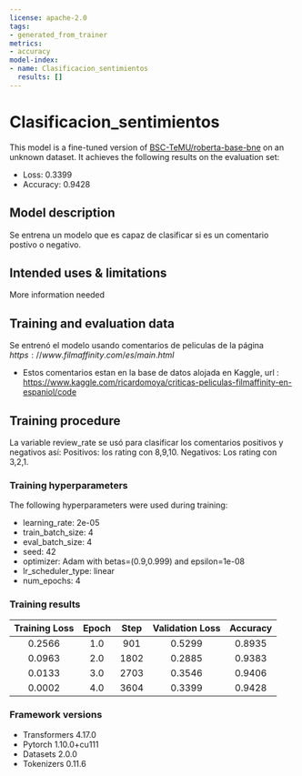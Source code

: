 ```yaml
---
license: apache-2.0
tags:
- generated_from_trainer
metrics:
- accuracy
model-index:
- name: Clasificacion_sentimientos
  results: []
---
```


<!-- This model card has been generated automatically according to the information the Trainer had access to. You
should probably proofread and complete it, then remove this comment. -->

# Clasificacion_sentimientos

This model is a fine-tuned version of [BSC-TeMU/roberta-base-bne](https://huggingface.co/BSC-TeMU/roberta-base-bne) on an unknown dataset.
It achieves the following results on the evaluation set:
- Loss: 0.3399
- Accuracy: 0.9428

## Model description

Se entrena un modelo que es capaz de clasificar si es un comentario postivo o negativo.

## Intended uses & limitations

More information needed

## Training and evaluation data

Se entrenó el modelo usando comentarios de peliculas de la página $https://www.filmaffinity.com/es/main.html$
   - Estos comentarios estan en la base de datos alojada en Kaggle, 
     url : https://www.kaggle.com/ricardomoya/criticas-peliculas-filmaffinity-en-espaniol/code

## Training procedure

La variable review_rate se usó para clasificar los comentarios positivos y negativos así:
Positivos: los rating con 8,9,10.
Negativos: Los rating con 3,2,1.

### Training hyperparameters

The following hyperparameters were used during training:
- learning_rate: 2e-05
- train_batch_size: 4
- eval_batch_size: 4
- seed: 42
- optimizer: Adam with betas=(0.9,0.999) and epsilon=1e-08
- lr_scheduler_type: linear
- num_epochs: 4

### Training results

| Training Loss | Epoch | Step | Validation Loss | Accuracy |
|:-------------:|:-----:|:----:|:---------------:|:--------:|
| 0.2566        | 1.0   | 901  | 0.5299          | 0.8935   |
| 0.0963        | 2.0   | 1802 | 0.2885          | 0.9383   |
| 0.0133        | 3.0   | 2703 | 0.3546          | 0.9406   |
| 0.0002        | 4.0   | 3604 | 0.3399          | 0.9428   |


### Framework versions

- Transformers 4.17.0
- Pytorch 1.10.0+cu111
- Datasets 2.0.0
- Tokenizers 0.11.6
